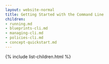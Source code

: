 ```yaml
---
layout: website-normal
title: Getting Started with the Command Line
children:
- running.md
- blueprints-cli.md
- managing-cli.md
- policies-cli.md
- concept-quickstart.md
---
```


{% include list-children.html %}


